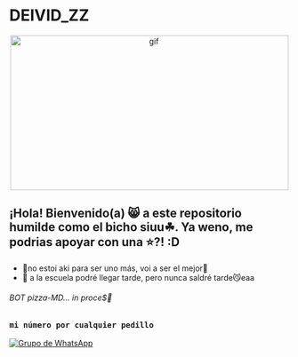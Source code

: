 # DEIVID_ZZ

<p align="center"> 
<img src="https://i.pinimg.com/originals/67/40/8a/67408ab5444616b71968475001f18e88.gif" alt="gif" width="500" height="279"/> 
</p> 

## ¡Hola! Bienvenido(a) 😸 a este repositorio humilde como el bicho siuu☘. Ya weno, me podrias apoyar con una ⭐️?! :D
- 🌱no estoi aki para ser uno más, voi a ser el mejor💯
- 💞️ a la escuela podré llegar tarde, pero nunca saldré tarde😼eaa
###### BOT pizza-MD… in proce$🍕 

### `mi número por cualquier pedillo`
[![Grupo de WhatsApp](https://img.shields.io/badge/WhatsApp%20Group-25D366?style=for-the-badge&logo=whatsapp&logoColor=white)](https://wa.me/+525539615909‬)
<!---
deividzz/deividzz is a ✨ special ✨ repository because its `README.md` (this file) appears on your GitHub profile.
You can click the Preview link to take a look at your changes.
--->
